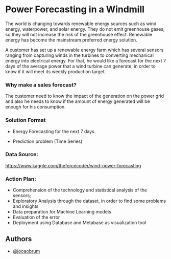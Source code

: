 
# Power Forecasting in a Windmill



The world is changing towards renewable energy sources such as wind energy, waterpower, and solar energy. They do not emit greenhouse gases, so they will not increase the risk of the greenhouse effect. Renewable energy has become the mainstream preferred energy solution. 

A customer has set up a renewable energy farm which has several sensors ranging from capturing winds in the turbines to converting mechanical energy into electrical energy. For that, he would like a forecast for the next 7 days of the average power that a wind turbine can generate, in order to know if it will meet its weekly production target. 

### Why make a sales forecast?
The customer need to know the impact of the generation on the power grid and also  he needs to know if the amount of energy generated will be enough for his consumption. 

### Solution Format
- Energy Forecasting for the next 7 days.

- Prediction problem (Time Series)

### Data Source:
https://www.kaggle.com/theforcecoder/wind-power-forecasting

### Action Plan:

- Comprehension of the technology and statistical analysis of the sensors;
- Exploratory Analysis through the dataset, in order to find some problems and insights
- Data preparation for Machine Learning models
- Evaluation of the error
- Deployment using Database and Metabase as visualization tool


## Authors

- [@jooaobrum](https://www.github.com/jooaobrum)

  
